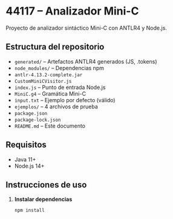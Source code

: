 # 44117 – Analizador Mini-C

Proyecto de analizador sintáctico Mini-C con ANTLR4 y Node.js.

## Estructura del repositorio

- `generated/`            – Artefactos ANTLR4 generados (JS, .tokens)  
- `node_modules/`         – Dependencias npm  
- `antlr-4.13.2-complete.jar`  
- `CustomMiniCVisitor.js`  
- `index.js`              – Punto de entrada Node.js  
- `MiniC.g4`              – Gramática Mini-C  
- `input.txt`             – Ejemplo por defecto (válido)  
- `ejemplos/`             – 4 archivos de prueba  
- `package.json`  
- `package-lock.json`  
- `README.md`             – Este documento  

## Requisitos

- Java 11+  
- Node.js 14+  

## Instrucciones de uso

1. **Instalar dependencias**  
   ```bash
   npm install
